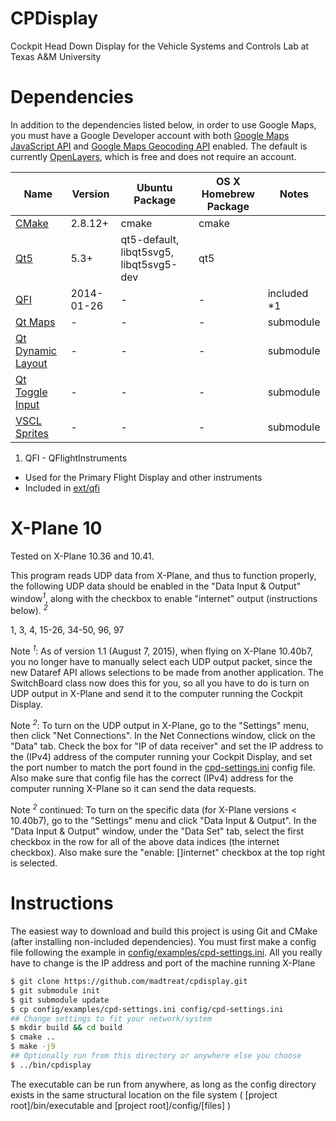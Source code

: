 CPDisplay
=========

Cockpit Head Down Display for the Vehicle Systems and Controls Lab at Texas A&M University


Dependencies
============
In addition to the dependencies listed below, in order to use Google Maps, you must have a Google Developer 
account with both 
[Google Maps JavaScript API](https://developers.google.com/maps/documentation/javascript/) and 
[Google Maps Geocoding API](https://developers.google.com/maps/documentation/geocoding/) enabled.  The default is currently [OpenLayers](http://openlayers.org/), which is free and does not require an account.

 Name                                       | Version     | Ubuntu Package  | OS X Homebrew Package | Notes
--------------------------------------------|-------------|-----------------|-----------------------|-------
[CMake](http://www.cmake.org/)              | 2.8.12+     | cmake           | cmake                 | 
[Qt5](http://qt-project.org/)               | 5.3+        | qt5-default, libqt5svg5, libqt5svg5-dev | qt5 | 
[QFI](http://marekcel.pl/index.php?pg=qfi)  | 2014-01-26  | -               | -                     | included *1
[Qt Maps](https://github.com/madtreat/qt-maps) | -        | -               | -                     | submodule
[Qt Dynamic Layout](https://github.com/madtreat/qt-dynamic-layout) | - | -  | -                     | submodule
[Qt Toggle Input](https://github.com/madtreat/qt-toggle-input)     | - | -  | -                     | submodule
[VSCL Sprites](https://github.com/tamu-vscl/sprites) | -  | -               | -                     | submodule

1. QFI - QFlightInstruments
  * Used for the Primary Flight Display and other instruments
  * Included in [ext/qfi](ext/qfi)


X-Plane 10
==========
Tested on X-Plane 10.36 and 10.41.

This program reads UDP data from X-Plane, and thus to function properly, the following UDP data should be enabled in the "Data Input & Output" window<sup>*1*</sup>, along with the checkbox to enable "internet" output (instructions below). <sup>*2*</sup>

1, 3, 4, 15-26, 34-50, 96, 97

Note <sup>*1*</sup>: As of version 1.1 (August 7, 2015), when flying on X-Plane 10.40b7, you no longer have to manually select each UDP output packet, since the new Dataref API allows selections to be made from another application.  The SwitchBoard class now does this for you, so all you have to do is turn on UDP output in X-Plane and send it to the computer running the Cockpit Display.

Note <sup>*2*</sup>: To turn on the UDP output in X-Plane, go to the "Settings" menu, then click "Net Connections".  In the Net Connections window, click on the "Data" tab.  Check the box for "IP of data receiver" and set the IP address to the (IPv4) address of the computer running your Cockpit Display, and set the port number to match the port found in the [cpd-settings.ini](config/examples/cpd-settings.ini) config file.  Also make sure that config file has the correct (IPv4) address for the computer running X-Plane so it can send the data requests.

Note <sup>*2*</sup> continued: To turn on the specific data (for X-Plane versions < 10.40b7), go to the "Settings" menu and click "Data Input & Output".  In the "Data Input & Output" window, under the "Data Set" tab, select the first checkbox in the row for all of the above data indices (the internet checkbox).  Also make sure the "enable: []internet" checkbox at the top right is selected.


Instructions
============
The easiest way to download and build this project is using Git and CMake (after installing non-included dependencies).  You must first make a config file following the example in [config/examples/cpd-settings.ini](config/examples/cpd-settings.ini).  All you really have to change is the IP address and port of the machine running X-Plane
```bash
$ git clone https://github.com/madtreat/cpdisplay.git
$ git submodule init
$ git submodule update
$ cp config/examples/cpd-settings.ini config/cpd-settings.ini
## Change settings to fit your network/system
$ mkdir build && cd build
$ cmake ..
$ make -j9
## Optionally run from this directory or anywhere else you choose
$ ../bin/cpdisplay
```

The executable can be run from anywhere, as long as the config directory exists in the same structural location on the file system ( [project root]/bin/executable and [project root]/config/[files] )

